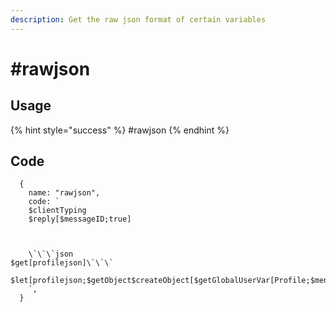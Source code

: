 ```yaml
---
description: Get the raw json format of certain variables
---
```


# #rawjson

## Usage

{% hint style="success" %}
\#rawjson
{% endhint %}

## Code

```oz
  {
    name: "rawjson",
    code: `
    $clientTyping
    $reply[$messageID;true]



    \`\`\`json
$get[profilejson]\`\`\`
    $let[profilejson;$getObject$createObject[$getGlobalUserVar[Profile;$mentioned[1;true];People]]]
    `,
  }
```
